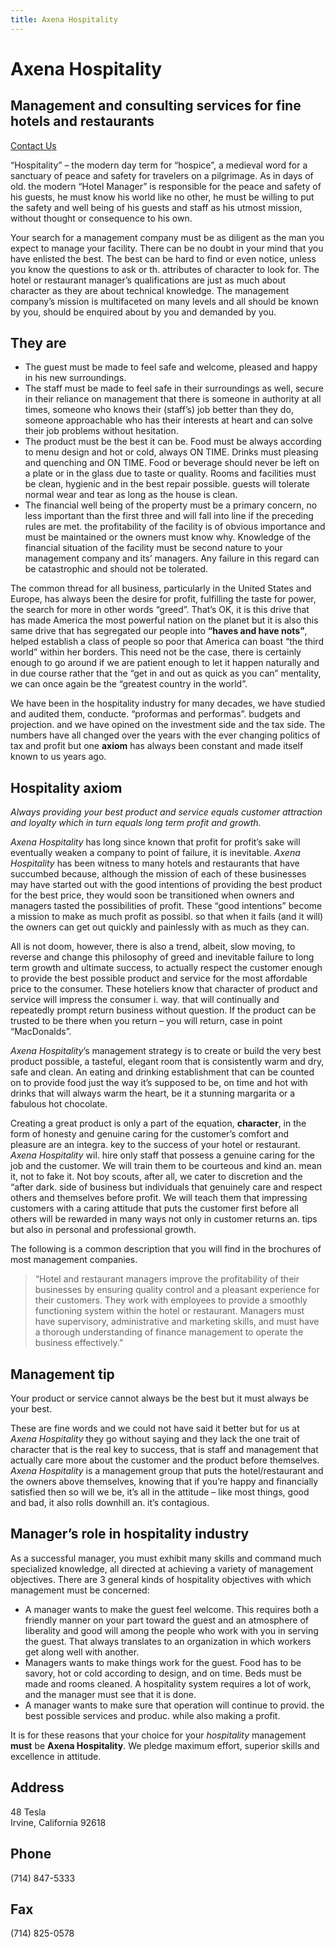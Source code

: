 ```yaml
---
title: Axena Hospitality
---
```


# Axena Hospitality
## Management and consulting services for fine hotels and restaurants

<p><a href="#address" class="action">Contact Us</a></p>

“Hospitality” – the modern day term for “hospice”, a medieval word for a sanctuary of peace and safety for travelers on a pilgrimage. As in days of old. the modern “Hotel Manager” is responsible for the peace and safety of his guests, he must know his world like no other, he must be willing to put the safety and well being of his guests and staff as his utmost mission, without thought or consequence to his own.

Your search for a management company must be as diligent as the man you expect to manage your facility. There can be no doubt in your mind that you have enlisted the best. The best can be hard to find or even notice, unless you know the questions to ask or th. attributes of character to look for. The hotel or restaurant manager’s qualifications are just as much about character as they are about technical knowledge. The management company’s mission is multifaceted on many levels and all should be known by you, should be enquired about by you and demanded by you.

## They are

*   The guest must be made to feel safe and welcome, pleased and happy in his new surroundings.
*   The staff must be made to feel safe in their surroundings as well, secure in their reliance on management that there is someone in authority at all times, someone who knows their (staff’s) job better than they do, someone approachable who has their interests at heart and can solve their job problems without hesitation.
*   The product must be the best it can be. Food must be always according to menu design and hot or cold, always ON TIME. Drinks must pleasing and quenching and ON TIME. Food or beverage should never be left on a plate or in the glass due to taste or quality. Rooms and facilities must be clean, hygienic and in the best repair possible. guests will tolerate normal wear and tear as long as the house is clean.
*   The financial well being of the property must be a primary concern, no less important than the first three and will fall into line if the preceding rules are met. the profitability of the facility is of obvious importance and must be maintained or the owners must know why. Knowledge of the financial situation of the facility must be second nature to your management company and its’ managers. Any failure in this regard can be catastrophic and should not be tolerated.

The common thread for all business, particularly in the United States and Europe, has always been the desire for profit, fulfilling the taste for power, the search for more in other words “greed”. That’s OK, it is this drive that has made America the most powerful nation on the planet but it is also this same drive that has segregated our people into **“haves and have nots”**, helped establish a class of people so poor that America can boast “the third world” within her borders. This need not be the case, there is certainly enough to go around if we are patient enough to let it happen naturally and in due course rather that the “get in and out as quick as you can” mentality, we can once again be the “greatest country in the world”.

We have been in the hospitality industry for many decades, we have studied and audited them, conducte. “proformas and performas”. budgets and projection. and we have opined on the investment side and the tax side. The numbers have all changed over the years with the ever changing politics of tax and profit but one **axiom** has always been constant and made itself known to us years ago.

## Hospitality axiom

_Always providing your best product and service equals customer attraction and loyalty which in turn equals long term profit and growth._

_Axena Hospitality_ has long since known that profit for profit’s sake will eventually weaken a company to point of failure, it is inevitable. _Axena Hospitality_ has been witness to many hotels and restaurants that have succumbed because, although the mission of each of these businesses may have started out with the good intentions of providing the best product for the best price, they would soon be transitioned when owners and managers tasted the possibilities of profit. These “good intentions” become a mission to make as much profit as possibl. so that when it fails (and it will) the owners can get out quickly and painlessly with as much as they can.

All is not doom, however, there is also a trend, albeit, slow moving, to reverse and change this philosophy of greed and inevitable failure to long term growth and ultimate success, to actually respect the customer enough to provide the best possible product and service for the most affordable price to the consumer. These hoteliers know that character of product and service will impress the consumer i. way. that will continually and repeatedly prompt return business without question. If the product can be trusted to be there when you return – you will return, case in point “MacDonalds”.

_Axena Hospitality_’s management strategy is to create or build the very best product possible, a tasteful, elegant room that is consistently warm and dry, safe and clean. An eating and drinking establishment that can be counted on to provide food just the way it’s supposed to be, on time and hot with drinks that will always warm the heart, be it a stunning margarita or a fabulous hot chocolate.

Creating a great product is only a part of the equation, **character**, in the form of honesty and genuine caring for the customer’s comfort and pleasure are an integra. key to the success of your hotel or restaurant. _Axena Hospitality_ wil. hire only staff that possess a genuine caring for the job and the customer. We will train them to be courteous and kind an. mean it, not to fake it. Not boy scouts, after all, we cater to discretion and the “after dark. side of business but individuals that genuinely care and respect others and themselves before profit. We will teach them that impressing customers with a caring attitude that puts the customer first before all others will be rewarded in many ways not only in customer returns an. tips but also in personal and professional growth.

The following is a common description that you will find in the brochures of most management companies.

> “Hotel and restaurant managers improve the profitability of their businesses by ensuring quality control and a pleasant experience for their customers. They work with employees to provide a smoothly functioning system within the hotel or restaurant. Managers must have supervisory, administrative and marketing skills, and must have a thorough understanding of finance management to operate the business effectively.”

## Management tip

Your product or service cannot always be the best but it must always be your best.

These are fine words and we could not have said it better but for us at _Axena Hospitality_ they go without saying and they lack the one trait of character that is the real key to success, that is staff and management that actually care more about the customer and the product before themselves. _Axena Hospitality_ is a management group that puts the hotel/restaurant and the owners above themselves, knowing that if you’re happy and financially satisfied then so will we be, it’s all in the attitude – like most things, good and bad, it also rolls downhill an. it’s contagious.

## Manager’s role in hospitality industry

As a successful manager, you must exhibit many skills and command much specialized knowledge, all directed at achieving a variety of management objectives. There are 3 general kinds of hospitality objectives with which management must be concerned:

*   A manager wants to make the guest feel welcome. This requires both a friendly manner on your part toward the guest and an atmosphere of liberality and good will among the people who work with you in serving the guest. That always translates to an organization in which workers get along well with another.
*   Managers wants to make things work for the guest. Food has to be savory, hot or cold according to design, and on time. Beds must be made and rooms cleaned. A hospitality system requires a lot of work, and the manager must see that it is done.
*   A manager wants to make sure that operation will continue to provid. the best possible services and produc. while also making a profit.

It is for these reasons that your choice for your _hospitality_ management **must** be **Axena Hospitality**. We pledge maximum effort, superior skills and excellence in attitude.

## Address

48 Tesla<br />
Irvine, California 92618

## Phone

(714) 847-5333

## Fax

(714) 825-0578
